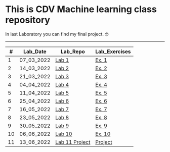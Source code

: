 # This is CDV Machine learning class repository

In last Laboratory you can find my final project. :nerd_face:
___

<table>
<thead>
<th>#</th>
<th>Lab_Date</th>
<th>Lab_Repo</th>
<th>Lab_Exercises</th>
</thead>
<tbody>
<tr>
    <td>1</td>
    <td>07_03_2022</td>
    <td> <a href="https://github.com/bfokss/cdv-ml/tree/main/01_lab" target="_blank">Lab 1 </a> </td>
    <td> <a href="https://github.com/bfokss/cdv-ml/tree/main/01_lab" target="_blank">Ex. 1 </a> </td>
</tr>
<tr>
    <td>2</td>
    <td>14_03_2022</td>
    <td> <a href="https://github.com/bfokss/cdv-ml/tree/main/02_lab" target="_blank">Lab 2 </a> </td>
    <td> <a href="https://github.com/bfokss/cdv-ml/blob/main/02_lab/02_lab_zadania.ipynb" target="_blank">Ex. 2 </a> </td>
</tr>
<tr>
    <td>3</td>
    <td>21_03_2022</td>
    <td> <a href="https://github.com/bfokss/cdv-ml/tree/main/03_lab" target="_blank">Lab 3 </a> </td>
    <td> <a href="https://github.com/bfokss/cdv-ml/blob/main/03_lab/03_lab_zadania.ipynb" target="_blank">Ex. 3 </a> </td>
</tr>
<tr>
    <td>4</td>
    <td>04_04_2022</td>
    <td> <a href="https://github.com/bfokss/cdv-ml/tree/main/04_lab" target="_blank">Lab 4 </a> </td>
    <td> <a href="https://github.com/bfokss/cdv-ml/blob/main/04_lab/04_lab_zadania.ipynb" target="_blank">Ex. 4 </a> </td>
</tr>
<tr>
    <td>5</td>
    <td>11_04_2022</td>
    <td> <a href="https://github.com/bfokss/cdv-ml/tree/main/05_lab" target="_blank">Lab 5 </a> </td>
    <td> <a href="https://github.com/bfokss/cdv-ml/blob/main/05_lab/05_lab_zadania.ipynb" target="_blank">Ex. 5 </a> </td>
</tr>
<tr>
    <td>6</td>
    <td>25_04_2022</td>
    <td> <a href="https://github.com/bfokss/cdv-ml/tree/main/06_lab" target="_blank">Lab 6 </a> </td>
    <td> <a href="https://github.com/bfokss/cdv-ml/blob/main/06_lab/06_lab_zadania.ipynb" target="_blank">Ex. 6 </a> </td>
</tr>
<tr>
    <td>7</td>
    <td>16_05_2022</td>
    <td> <a href="https://github.com/bfokss/cdv-ml/tree/main/07_lab" target="_blank">Lab 7 </a> </td>
    <td> <a href="https://github.com/bfokss/cdv-ml/blob/main/07_lab/07_lab_zadania.ipynb" target="_blank">Ex. 7 </a> </td>
</tr>
<tr>
    <td>8</td>
    <td>23_05_2022</td>
    <td> <a href="https://github.com/bfokss/cdv-ml/tree/main/08_lab" target="_blank">Lab 8 </a> </td>
    <td> <a href="https://github.com/bfokss/cdv-ml/blob/main/08_lab/08_lab_zadania.ipynb" target="_blank">Ex. 8 </a> </td>
</tr>
<tr>
    <td>9</td>
    <td>30_05_2022</td>
    <td> <a href="https://github.com/bfokss/cdv-ml/tree/main/09_lab" target="_blank">Lab 9 </a> </td>
    <td> <a href="https://github.com/bfokss/cdv-ml/blob/main/09_lab/09_lab_zadania.ipynb" target="_blank">Ex. 9 </a> </td>
</tr>
<tr>
    <td>10</td>
    <td>06_06_2022</td>
    <td> <a href="https://github.com/bfokss/cdv-ml/tree/main/10_lab" target="_blank">Lab 10 </a> </td>
    <td> <a href="https://github.com/bfokss/cdv-ml/blob/main/10_lab/10_lab_zadania.ipynb" target="_blank">Ex. 10 </a> </td>
</tr>
<tr>
    <td>11</td>
    <td>13_06_2022</td>
    <td> <a href="https://github.com/bfokss/cdv-ml/tree/main/11_lab_project" target="_blank">Lab 11 Project </a> </td>
    <td> <a href="https://github.com/bfokss/cdv-ml/tree/main/11_lab_project/11_lab_projekt.ipynb" target="_blank">Project </a> </td>
</tr>
</tbody>
</table>


